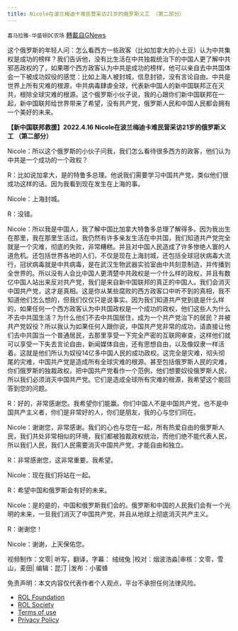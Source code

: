 ```yaml
---
title: Nicole在波兰梅迪卡难民营采访21岁的俄罗斯义工 （第二部分）
---
```

`喜马拉雅-华盛顿DC农场` [轉載自GNews](https://gnews.org/zh-hans/2384096/)

这个俄罗斯的年轻人问：怎么看西方一些政客（比如加拿大的小土豆）认为中共集权是成功的榜样？我们告诉他，没有比生活在中共独裁统治下的中国人更了解中共邪恶政权的了，如果哪个西方政客认为中共是成功的榜样，他可以亲自去中共国体会一下被成功奴役的感觉：比如上海人被封城，信息封锁，没有言论自由。中共是世界上所有灾难的根源，中共病毒肆虐全球，代表新中国人的新中国联邦正在灭共，根除全球灾难的根源。这个俄罗斯小伙子说，我的心跟你们新中国联邦在一起，新中国联邦给世界带来了希望，没有共产党，俄罗斯人民和中国人民都会拥有一个美好的未来。

**【新中国联邦救援】2022.4.16 Nicole在波兰梅迪卡难民营采访21岁的俄罗斯义工 （第二部分）**

Nicole：所以这个俄罗斯的小伙子问我，我们怎么看待很多西方的政客，他们认为中共是一个成功的一个政权？

R：比如说加拿大，是的特鲁多总理。他说我们需要学习中国共产党，类似他们很成功这样的话。因为我看到现在发生在上海的事。

Nicole：上海封城。

R：没错。

Nicole：所以我是中国人，我了解中国比加拿大特鲁多总理了解得多。因为我出生在那里，我在那里生活过。我仍然有许多亲友生活在中共国，我们知道共产党完全就是一个灾难，彻底的失败，非常糟糕。并且对中国人民造成了许多惨绝人寰的人道危机。还包括世界各地的人们，不仅是现在上海封城，还包括全球冠状病毒大流行，冠状病毒就是中共病毒，是在武汉生物武器实验室由中共刻意制造，并传播到全世界的。所以没有人会比中国人更清楚中共政权是一个什么样的政权，并且有数亿中国人站出来反对共产党，我们是来自新中国联邦的真正的中国人。我们会消灭中国共产党，这才是真相。这是你从某些腐败的西方政客口中听不到的真相，我不知道他们怎么想的，但我们仅仅只是说事实。因为我们知道共产党到底是什么样的，如果任何一个西方政客认为中共国政权是一个成功的政权，他们这些人为什么不去中共国生活？为什么他们不去中共国居住，成为一个共产党治下的居民？并被共产党奴役？所以我认为如果任何人跟你说，中国共产党非常的成功，请直接让他们去中共国当一个普通居民，去那里享受一下完全严密的互联网审查，这样他们就可以享受一下失去言论自由，新闻媒体自由，还有思想自由，以及像奴隶一样活着。这就是他们所认为奴役14亿多中国人民的成功政权。这完全是灾难，彻头彻尾的灾难，中国共产党是造成所有全球灾难的根源。甚至包括俄罗斯人民的灾难，你们俄罗斯的独裁政权，把中国共产党看作一个范例，他们想要奴役俄罗斯人民，所以我们必须消灭中国共产党。它们是造成全球所有灾难的根源，我希望这个能回答到您的问题。

R：好的，非常感谢您。我希望你们能赢。你们中国人不是中国共产党，也不是中国共产主义者，你们是非常好的人，你们是朋友，我的心与您们同在。

Nicole：谢谢您，非常感谢。我们的心也与您在一起，所有热爱自由的俄罗斯人民，我们共处非常相似的环境，我们都被独裁政权统治，而他们绝不能代表人民，所以我们人民，我们人民需要消灭中国共产党，才能自由和独立。

R：非常感谢您，这非常重要。我希望。

Nicole：现在我们将站在一起。

R：希望中国和俄罗斯会有好的未来。

Nicole：是的是的，中国和俄罗斯我们会的。俄罗斯和中国的人民我们会有一个光明的未来，一旦我们消灭了中国共产党，并且从地球上彻底消灭共产主义。

R：谢谢您！

Nicole：谢谢，上天保佑您。

视频制作：文零| 听写，翻译，字幕： 绒绒兔 |校对：烟波浩淼|审核：文零，雪山，麦田| 编辑：昆汀 |发布：小蜜蜂

 

免责声明：本文内容仅代表作者个人观点，平台不承担任何法律风险。

- [ROL Foundation](https://rolfoundation.org/)
- [ROL Society](https://rolsociety.org/)
- [Terms of use](https://gnews.org/terms-of-use-3/)
- [Privacy Policy](https://gnews.org/privacy-policy/)

